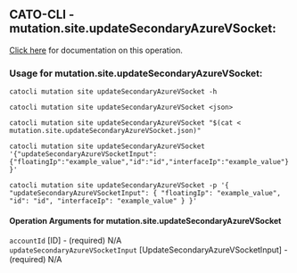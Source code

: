 
## CATO-CLI - mutation.site.updateSecondaryAzureVSocket:
[Click here](https://api.catonetworks.com/documentation/#mutation-mutation.site.updateSecondaryAzureVSocket) for documentation on this operation.

### Usage for mutation.site.updateSecondaryAzureVSocket:

`catocli mutation site updateSecondaryAzureVSocket -h`

`catocli mutation site updateSecondaryAzureVSocket <json>`

`catocli mutation site updateSecondaryAzureVSocket "$(cat < mutation.site.updateSecondaryAzureVSocket.json)"`

`catocli mutation site updateSecondaryAzureVSocket '{"updateSecondaryAzureVSocketInput":{"floatingIp":"example_value","id":"id","interfaceIp":"example_value"}}'`

`catocli mutation site updateSecondaryAzureVSocket -p '{
    "updateSecondaryAzureVSocketInput": {
        "floatingIp": "example_value",
        "id": "id",
        "interfaceIp": "example_value"
    }
}'`


#### Operation Arguments for mutation.site.updateSecondaryAzureVSocket ####

`accountId` [ID] - (required) N/A    
`updateSecondaryAzureVSocketInput` [UpdateSecondaryAzureVSocketInput] - (required) N/A    
